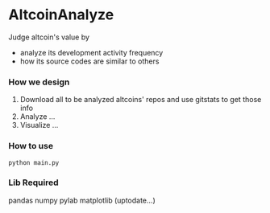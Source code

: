 AltcoinAnalyze
==============

Judge altcoin's value by
- analyze its development activity frequency
- how its source codes are similar to others

### How we design
1. Download all to be analyzed altcoins' repos and use gitstats to get those info
2. Analyze ...
3. Visualize ...

### How to use
`python main.py`

### Lib Required
pandas
numpy
pylab
matplotlib
(uptodate...)


